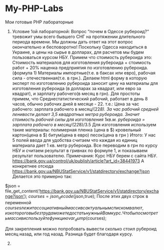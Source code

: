 # My-PHP-Labs
Мои готовые PHP лабораторные


1) Условие 1ой лабораторной:
    Вопрос “почем в Одессе рубероид?“ тревожит умы всего бывшего СНГ на протяжении длительного периода времени. Мы должны дать ответ на этот вопрос окончательно и бесповоротно!
  Поскольку Одесса находиться в Украине, а цены на сырье в долларах, для расчетов мы будем пользоваться курсом НБУ. 
  Примем что стоимость рубероида это:
  Стоимость материалов для изготовления рубероида + стоимость работ + 20% наценка предприятия по изготовлению рубероида. (формула 1)
  Материалы импортные(т.е. в баксах или евро), рабочая сила - отечественная(т.е. в грн.).
  Делаем html форму в которую эксперт по изготовлению рубероида заносит цену на материалы для изготовления рубероида (в долларах за квадрат, или евро за квадрат), и зарплату рабочего(в месяц в грн). Для простоты примем, что Среднестатистический рабочий, работает в день 8 часов, обычно рабочих дней в месяце  - 22. т.е.:
  Цена за час рабочего: зарплата рабочего в месяц/(22*8).
  За час рабочий средней ленивости делает 3,5 квадратных метра рубероида. Значит стоимость рабочей силы для изготовления 1кв.м. рубероида = зарплата рабочего в месяц/(22*8)/3.5
	  Для изготовления используем такие материалы:
  полимерная пленка (цена в $)
  кровельный картон(цена в $)
  битум(цена в евро)
  песок(цена в грн )
  Итого:
  У нас 5 полей ввода для удобства считаем что каждая из единиц материала дает 1 кв. метр рубероида. Все переводим в  грн по курсу НБУ и считаем результат в гривнах по формуле 1, и показываем результат пользователю.
  Примечания:
  Курс НБУ берем с сайта НБУ. https://bank.gov.ua/control/uk/publish/article?art_id=38441973
  А конкретнее отсюда https://bank.gov.ua/NBUStatService/v1/statdirectory/exchange?json
  Делается это примерно так:

  $json = file_get_content(‘https://bank.gov.ua/NBUStatService/v1/statdirectory/exchange?json’);
  $courses = json_decode($json,true);
	  После этих двух строк в переменной $courses лежит ассоциативный массив с актуальным списком валют, из которого вы без труда можете достать нужный Вам курс. Чтобы посмотреть массив используйте функцию var_dump($courses);

  Для закрепления можно попробовать вывести сколько стоил рубероид месяц назад, или год назад. Разница будет благодаря курсу.
  
2)
